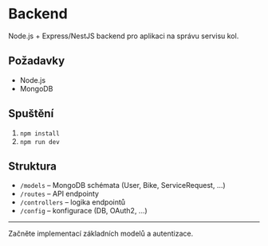 # Backend

Node.js + Express/NestJS backend pro aplikaci na správu servisu kol.

## Požadavky
- Node.js
- MongoDB

## Spuštění

1. `npm install`
2. `npm run dev`

## Struktura
- `/models` – MongoDB schémata (User, Bike, ServiceRequest, ...)
- `/routes` – API endpointy
- `/controllers` – logika endpointů
- `/config` – konfigurace (DB, OAuth2, ...)

---

Začněte implementací základních modelů a autentizace.
